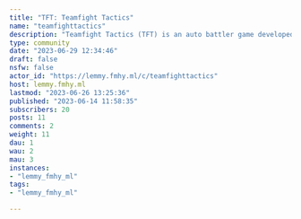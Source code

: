 ```yaml
---
title: "TFT: Teamfight Tactics" 
name: "teamfighttactics"
description: "Teamfight Tactics (TFT) is an auto battler game developed and published by Riot Games. The game is a spinoff of League of Legends and is based on Dota Auto Chess.Rules- Follow the instance policy, found from the sidebar on the homepage (just like how you found this)"
type: community
date: "2023-06-29 12:34:46"
draft: false
nsfw: false
actor_id: "https://lemmy.fmhy.ml/c/teamfighttactics"
host: lemmy.fmhy.ml
lastmod: "2023-06-26 13:25:36"
published: "2023-06-14 11:58:35"
subscribers: 20
posts: 11
comments: 2
weight: 11
dau: 1
wau: 2
mau: 3
instances:
- "lemmy_fmhy_ml"
tags: 
- "lemmy_fmhy_ml"

---
```

